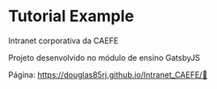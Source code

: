 # Tutorial Example

Intranet corporativa da CAEFE


Projeto desenvolvido no módulo de ensino GatsbyJS

Página: https://douglas85rj.github.io/Intranet_CAEFE/🚀


